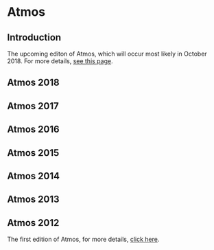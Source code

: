 <!-- TITLE: Atmos -->
<!-- SUBTITLE: Introduction to Atmos -->
# Atmos
## Introduction

The upcoming editon of Atmos, which will occur most likely in October 2018. For more details, [see this page](/fests/atmos/2018).

## Atmos 2018

## Atmos 2017

## Atmos 2016

## Atmos 2015

## Atmos 2014

## Atmos 2013

## Atmos 2012

The first edition of Atmos, for more details, [click here](https://wiki.bits-hyd.org/fests/atmos/atmos-2012).
